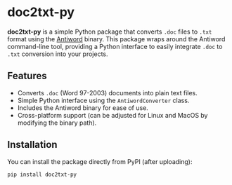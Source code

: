 
# doc2txt-py

**doc2txt-py** is a simple Python package that converts `.doc` files to `.txt` format using the [Antiword](http://www.winfield.demon.nl/) binary. This package wraps around the Antiword command-line tool, providing a Python interface to easily integrate `.doc` to `.txt` conversion into your projects.

## Features

- Converts `.doc` (Word 97-2003) documents into plain text files.
- Simple Python interface using the `AntiwordConverter` class.
- Includes the Antiword binary for ease of use.
- Cross-platform support (can be adjusted for Linux and MacOS by modifying the binary path).

## Installation

You can install the package directly from PyPI (after uploading):

```bash
pip install doc2txt-py
```
